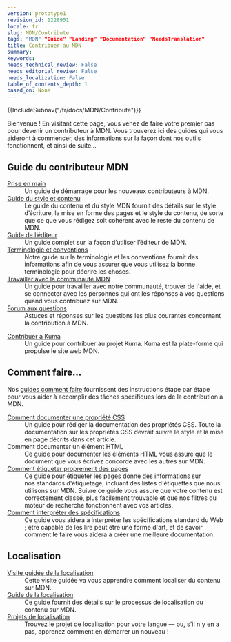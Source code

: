 ```yaml
---
version: prototype1
revision_id: 1228951
locale: fr
slug: MDN/Contribute
tags: "MDN" "Guide" "Landing" "Documentation" "NeedsTranslation"
title: Contribuer au MDN
summary: 
keywords: 
needs_technical_review: False
needs_editorial_review: False
needs_localization: False
table_of_contents_depth: 1
based_on: None
---
```

<div>{{IncludeSubnav("/fr/docs/MDN/Contribute")}}</div>

<p>Bienvenue ! En visitant cette page, vous venez de faire votre premier pas pour devenir un contributeur à MDN. <span class="seoSummary">Vous trouverez ici des guides qui vous aideront à commencer, des informations sur la façon dont nos outils fonctionnent, et ainsi de suite…</span></p>

<div class="row topicpage-table">
<div class="section">
<h2 class="Documentation" id="Documentation" name="Documentation">Guide du contributeur MDN</h2>

<dl>
 <dt><a href="/fr/docs/MDN/Débuter_sur_MDN" title="/en-US/docs/Project:MDN/Contributing/Getting_started">Prise en main</a></dt>
 <dd>Un guide de démarrage pour les nouveaux contributeurs à MDN.</dd>
 <dt><a href="/en-US/docs/MDN/Contribute/Style_guide">Guide du style et contenu</a></dt>
 <dd>Le guide du contenu et du style MDN fournit des détails sur le style d’écriture, la mise en forme des pages et le style du contenu, de sorte que ce que vous rédigez soit cohérent avec le reste du contenu de MDN.</dd>
 <dt><a href="/en-US/docs/MDN/Contribute/Editor">Guide de l’éditeur</a></dt>
 <dd>Un guide complet sur la façon d’utiliser l’éditeur de MDN.</dd>
 <dt><a href="/en-US/docs/MDN/Contribute/Conventions">Terminologie et conventions</a></dt>
 <dd>Notre guide sur la terminologie et les conventions fournit des informations afin de vous assurer que vous utilisez la bonne terminologie pour décrire les choses.</dd>
 <dt><a href="/en-US/docs/MDN/Contribute/Community">Travailler avec la communauté MDN</a></dt>
 <dd>Un guide pour travailler avec notre communauté, trouver de l'aide, et se connecter avec les personnes qui ont les réponses à vos questions quand vous contribuez sur MDN.</dd>
 <dt><a href="/en-US/docs/MDN/Contribute/FAQ">Forum aux questions</a></dt>
 <dd>Astuces et réponses sur les questions les plus courantes concernant la contribution à MDN.</dd>
</dl>

<dl>
 <dt><a href="/en-US/docs/MDN/Kuma/Contributing">Contribuer à Kuma</a></dt>
 <dd>Un guide pour contribuer au projet Kuma. Kuma est la plate-forme qui propulse le site web MDN.</dd>
</dl>
</div>

<div class="section">
<h2 id="Comment_faire…">Comment faire…</h2>

<p>Nos <a href="/fr/docs/MDN/Contribute/Howto">guides comment faire</a> fournissent des instructions étape par étape pour vous aider à accomplir des tâches spécifiques lors de la contribution à MDN.</p>

<dl>
 <dt><a href="/en-US/docs/MDN/Contribute/Howto/Document_a_CSS_property">Comment documenter une propriété CSS</a></dt>
 <dd>Un guide pour rédiger la documentation des propriétés CSS. Toute la documentation sur les propriétes CSS devrait suivre le style et la mise en page décrits dans cet article.</dd>
 <dt>Comment documenter un élément HTML</dt>
 <dd>Ce guide pour documenter les éléments HTML vous assure&nbsp;que le document que vous écrivez concorde avec les autres sur MDN.</dd>
 <dt><a href="/fr/docs/Project:MDN/contribuer/Règles_d_étiquettage">Comment étiqueter proprement des pages</a></dt>
 <dd>Ce guide pour étiqueter les pages donne des informations sur nos&nbsp;standards d'étiquetage, incluant des&nbsp;listes d'étiquettes que nous utilisons sur MDN. Suivre ce guide vous assure que votre contenu est correctement classé, plus facilement trouvable et que nos filtres du moteur de recherche fonctionnent avec vos articles.</dd>
 <dt><a href="/en-US/docs/MDN/Contribute/Howto/Interpret_specifications">Comment interpréter des spécifications</a></dt>
 <dd>Ce guide vous aidera à interpréter les spécifications standard du Web ; être capable de les lire peut être une forme d'art, et de savoir comment le faire vous aidera à créer une meilleure documentation.</dd>
</dl>

<h2 id="Localisation">Localisation</h2>

<dl>
 <dt><a href="/en-US/docs/MDN/Contribute/Localize/Tour">Visite guidée de la localisation</a></dt>
 <dd>Cette visite guidée va vous apprendre comment localiser&nbsp;du contenu sur MDN.</dd>
 <dt><a href="/en-US/docs/MDN/Contribute/Localize/Guide">Guide de la localisation</a></dt>
 <dd>Ce guide fournit des détails sur le processus de localisation du contenu sur MDN.</dd>
 <dt><a href="/fr/docs/Project:Projets_de_localisation">Projets de localisation</a></dt>
 <dd>Trouvez le projet de localisation pour votre langue — ou, s'il n'y en a pas, apprenez comment en démarrer un nouveau !</dd>
</dl>
</div>
</div>

